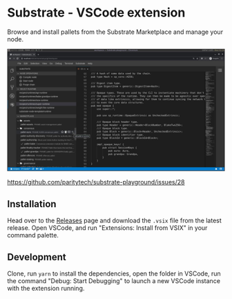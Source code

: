 # Substrate - VSCode extension

Browse and install pallets from the Substrate Marketplace and manage your node.

![Screenshot](./screenshot.jpg)

https://github.com/paritytech/substrate-playground/issues/28

## Installation

Head over to the [Releases](https://github.com/paritytech/vscode-substrate/releases) page and download the `.vsix` file from the latest release. Open VSCode, and run "Extensions: Install from VSIX" in your command palette.

## Development

Clone, run `yarn` to install the dependencies, open the folder in VSCode, run the command "Debug: Start Debugging" to launch a new VSCode instance with the extension running.